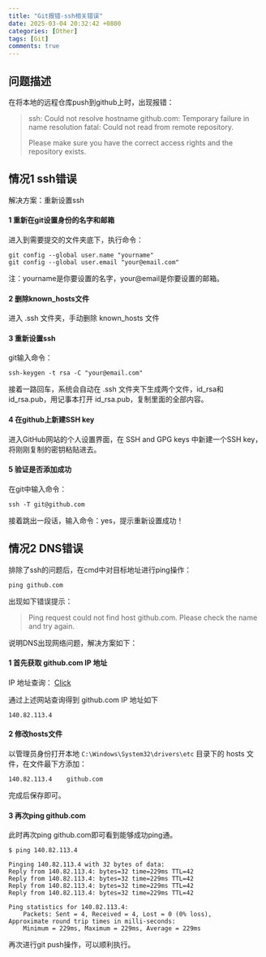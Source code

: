 ```yaml
---
title: "Git报错-ssh相关错误"
date: 2025-03-04 20:32:42 +0800
categories: [Other]
tags: [Git]
comments: true
---
```


## 问题描述

在将本地的远程仓库push到github上时，出现报错：

> ssh: Could not resolve hostname github.com: Temporary failure in name resolution
> fatal: Could not read from remote repository.
>
> Please make sure you have the correct access rights
> and the repository exists.

## 情况1 ssh错误

解决方案：重新设置ssh

#### 1 重新在git设置身份的名字和邮箱

进入到需要提交的文件夹底下，执行命令：

```shell
git config --global user.name "yourname"
git config --global user.email "your@email.com"
```

注：yourname是你要设置的名字，your@email是你要设置的邮箱。

#### 2 删除known_hosts文件

进入 .ssh 文件夹，手动删除 known_hosts 文件

#### 3 重新设置ssh

git输入命令：

```shell
ssh-keygen -t rsa -C "your@email.com"
```

接着一路回车，系统会自动在 .ssh 文件夹下生成两个文件，id_rsa和id_rsa.pub，用记事本打开 id_rsa.pub，复制里面的全部内容。

#### 4 在github上新建SSH key

进入GitHub网站的个人设置界面，在 SSH and GPG keys 中新建一个SSH key，将刚刚复制的密钥粘贴进去。

#### 5 验证是否添加成功

在git中输入命令：

```shell
ssh -T git@github.com
```

接着跳出一段话，输入命令：yes，提示重新设置成功！



## 情况2 DNS错误

排除了ssh的问题后，在cmd中对目标地址进行ping操作：

```shell
ping github.com
```

出现如下错误提示：

> Ping request could not find host github.com. Please check the name and try again.

说明DNS出现网络问题，解决方案如下：

#### 1 首先获取 github.com IP 地址

IP 地址查询： [Click](https://ipaddress.com/website/github.com)

通过上述网站查询得到 github.com IP 地址如下

```
140.82.113.4
```

#### 2 修改hosts文件

以管理员身份打开本地  `C:\Windows\System32\drivers\etc` 目录下的 hosts 文件，在文件最下方添加：

```
140.82.113.4    github.com
```

完成后保存即可。

#### 3 再次ping github.com

此时再次ping github.com即可看到能够成功ping通。

```shell
$ ping 140.82.113.4

Pinging 140.82.113.4 with 32 bytes of data:
Reply from 140.82.113.4: bytes=32 time=229ms TTL=42
Reply from 140.82.113.4: bytes=32 time=229ms TTL=42
Reply from 140.82.113.4: bytes=32 time=229ms TTL=42
Reply from 140.82.113.4: bytes=32 time=229ms TTL=42

Ping statistics for 140.82.113.4:
    Packets: Sent = 4, Received = 4, Lost = 0 (0% loss),
Approximate round trip times in milli-seconds:
    Minimum = 229ms, Maximum = 229ms, Average = 229ms
```

再次进行git push操作，可以顺利执行。